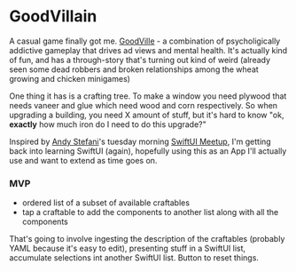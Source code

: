 # GoodVillain

A casual game finally got me.  <A href="https://www.goodville.me">GoodVille</a> - a 
combination of psycholigically addictive gameplay that drives ad views and
mental health.  It's actually kind of fun, and has a through-story that's turning
out kind of weird (already seen some dead robbers and broken relationships among
the wheat growing and chicken minigames)

One thing it has is a crafting tree.  To make a window you need plywood that needs
vaneer and glue which need wood and corn respectively.  So when upgrading a building,
you need X amount of stuff, but it's hard to know "ok, **exactly** how much iron
do I need to do this upgrade?"

Inspired by [Andy Stefani](https://twitter.com/AndyStefani_)'s tuesday morning
[SwiftUI Meetup](https://events.lexgo.live/c/AL64i5aLUx6nm6JNi1M1), I'm getting
back into learning SwiftUI (again), hopefully using this as an App I'll actually
use and want to extend as time goes on.

### MVP

* ordered list of a subset of available craftables
* tap a craftable to add the components to another list along with all the components

That's going to involve ingesting the description of the craftables (probably YAML
because it's easy to edit), presenting stuff in a SwiftUI list, accumulate selections
int another SwiftUI list.  Button to reset things.

